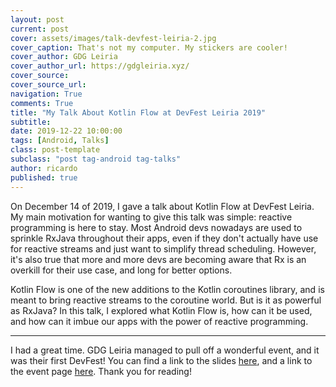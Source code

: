 ```yaml
---
layout: post
current: post
cover: assets/images/talk-devfest-leiria-2.jpg
cover_caption: That's not my computer. My stickers are cooler!
cover_author: GDG Leiria
cover_author_url: https://gdgleiria.xyz/
cover_source:
cover_source_url:
navigation: True
comments: True
title: "My Talk About Kotlin Flow at DevFest Leiria 2019"
subtitle:
date: 2019-12-22 10:00:00
tags: [Android, Talks]
class: post-template
subclass: "post tag-android tag-talks"
author: ricardo
published: true
---
```


On December 14 of 2019, I gave a talk about Kotlin Flow at DevFest Leiria.
My main motivation for wanting to give this talk was simple: reactive programming is here to stay.
Most Android devs nowadays are used to sprinkle RxJava throughout their apps, even if they don't actually have use for reactive streams and just want to simplify thread scheduling. However, it's also true that more and more devs are becoming aware that Rx is an overkill for their use case, and long for better options.

Kotlin Flow is one of the new additions to the Kotlin coroutines library, and is meant to bring reactive streams to the coroutine world. But is it as powerful as RxJava?
In this talk, I explored what Kotlin Flow is, how can it be used, and how can it imbue our apps with the power of reactive programming.

<hr>

I had a great time. GDG Leiria managed to pull off a wonderful event, and it was their first DevFest! You can find a link to the slides [here](https://speakerdeck.com/rcosteira79/do-you-even-kotlin-flow-the-new-api-for-reactive-programming), and a link to the event page [here](https://devfest.gdgleiria.xyz/). Thank you for reading!
